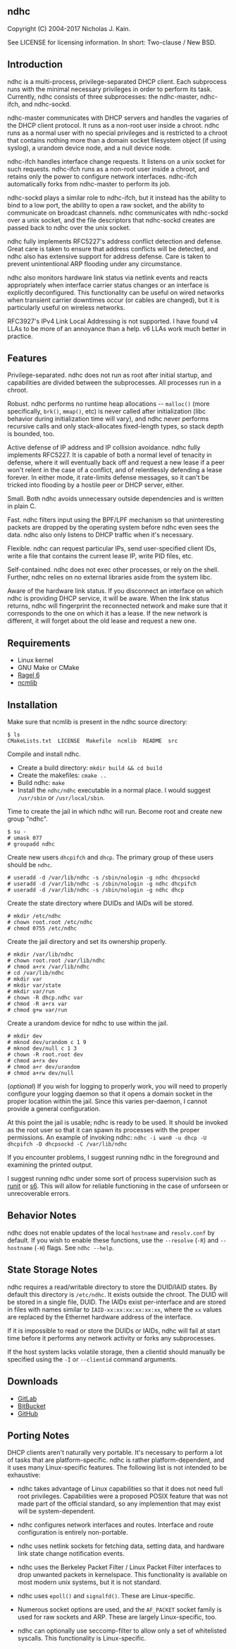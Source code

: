 ## ndhc
Copyright (C) 2004-2017 Nicholas J. Kain.

See LICENSE for licensing information.  In short: Two-clause / New BSD.

## Introduction

ndhc is a multi-process, privilege-separated DHCP client.  Each subprocess
runs with the minimal necessary privileges in order to perform its task.
Currently, ndhc consists of three subprocesses: the ndhc-master,
ndhc-ifch, and ndhc-sockd.

ndhc-master communicates with DHCP servers and handles the vagaries of
the DHCP client protocol.  It runs as a non-root user inside a chroot.
ndhc runs as a normal user with no special privileges and is restricted
to a chroot that contains nothing more than a domain socket filesystem
object (if using syslog), a urandom device node, and a null device node.

ndhc-ifch handles interface change requests.  It listens on a unix
socket for such requests.  ndhc-ifch runs as a non-root user inside
a chroot, and retains only the power to configure network interfaces.
ndhc-ifch automatically forks from ndhc-master to perform its job.

ndhc-sockd plays a similar role to ndhc-ifch, but it instead has the
ability to bind to a low port, the ability to open a raw socket, and the
ability to communicate on broadcast channels.  ndhc communicates with
ndhc-sockd over a unix socket, and the file descriptors that ndhc-sockd
creates are passed back to ndhc over the unix socket.

ndhc fully implements RFC5227's address conflict detection and defense.
Great care is taken to ensure that address conflicts will be detected,
and ndhc also has extensive support for address defense.  Care is taken
to prevent unintentional ARP flooding under any circumstance.

ndhc also monitors hardware link status via netlink events and reacts
appropriately when interface carrier status changes or an interface
is explicitly deconfigured.  This functionality can be useful on wired
networks when transient carrier downtimes occur (or cables are changed),
but it is particularly useful on wireless networks.

RFC3927's IPv4 Link Local Addressing is not supported.  I have found v4
LLAs to be more of an annoyance than a help.  v6 LLAs work much better
in practice.

## Features

Privilege-separated.  ndhc does not run as root after initial startup,
and capabilities are divided between the subprocesses.  All processes
run in a chroot.

Robust.  ndhc performs no runtime heap allocations -- `malloc()` (more
specifically, `brk()`, `mmap()`, etc) is never called after initialization
(libc behavior during initialization time will vary), and ndhc never
performs recursive calls and only stack-allocates fixed-length types,
so stack depth is bounded, too.

Active defense of IP address and IP collision avoidance.  ndhc fully
implements RFC5227.  It is capable of both a normal level of tenacity in
defense, where it will eventually back off and request a new lease if a
peer won't relent in the case of a conflict, and of relentlessly defending
a lease forever.  In either mode, it rate-limits defense messages, so it
can't be tricked into flooding by a hostile peer or DHCP server, either.

Small.  Both ndhc avoids unnecessary outside dependencies and is written
in plain C.

Fast.  ndhc filters input using the BPF/LPF mechanism so that
uninteresting packets are dropped by the operating system before ndhc
even sees the data.  ndhc also only listens to DHCP traffic when it's
necessary.

Flexible.  ndhc can request particular IPs, send user-specified client
IDs, write a file that contains the current lease IP, write PID files,
etc.

Self-contained.  ndhc does not exec other processes, or rely on the shell.
Further, ndhc relies on no external libraries aside from the system libc.

Aware of the hardware link status.  If you disconnect an interface on
which ndhc is providing DHCP service, it will be aware.  When the link
status returns, ndhc will fingerprint the reconnected network and make
sure that it corresponds to the one on which it has a lease.  If the new
network is different, it will forget about the old lease and request a
new one.

## Requirements

* Linux kernel
* GNU Make or CMake
* [Ragel 6](https://www.colm.net/open-source/ragel)
* [ncmlib](https://github.com/niklata/ncmlib)

## Installation

Make sure that ncmlib is present in the ndhc source directory:
```
$ ls
CMakeLists.txt  LICENSE  Makefile  ncmlib  README  src
```
Compile and install ndhc.
* Create a build directory: `mkdir build && cd build`
* Create the makefiles: `cmake ..`
* Build ndhc: `make`
* Install the `ndhc/ndhc` executable in a normal place.  I would
  suggest `/usr/sbin` or `/usr/local/sbin`.

Time to create the jail in which ndhc will run. Become root and create new group "ndhc".
```
$ su -
# umask 077
# groupadd ndhc
```
Create new users `dhcpifch` and `dhcp`.  The primary group of these users should be `ndhc`.
```
# useradd -d /var/lib/ndhc -s /sbin/nologin -g ndhc dhcpsockd
# useradd -d /var/lib/ndhc -s /sbin/nologin -g ndhc dhcpifch
# useradd -d /var/lib/ndhc -s /sbin/nologin -g ndhc dhcp
```
Create the state directory where DUIDs and IAIDs will be stored.
```
# mkdir /etc/ndhc
# chown root.root /etc/ndhc
# chmod 0755 /etc/ndhc
```
Create the jail directory and set its ownership properly.
```
# mkdir /var/lib/ndhc
# chown root.root /var/lib/ndhc
# chmod a+rx /var/lib/ndhc
# cd /var/lib/ndhc
# mkdir var
# mkdir var/state
# mkdir var/run
# chown -R dhcp.ndhc var
# chmod -R a+rx var
# chmod g+w var/run
```
Create a urandom device for ndhc to use within the jail.
```
# mkdir dev
# mknod dev/urandom c 1 9
# mknod dev/null c 1 3
# chown -R root.root dev
# chmod a+rx dev
# chmod a+r dev/urandom
# chmod a+rw dev/null
```
(_optional_) If you wish for logging to properly work, you will need
to properly configure your logging daemon so that it opens a domain
socket in the proper location within the jail. Since this varies
per-daemon, I cannot provide a general configuration.

At this point the jail is usable; ndhc is ready to be used.  It should
be invoked as the root user so that it can spawn its processes with the
proper permissions.  An example of invoking ndhc: `ndhc -i wan0 -u dhcp -U dhcpifch -D dhcpsockd -C /var/lib/ndhc`

If you encounter problems, I suggest running ndhc in the foreground
and examining the printed output.

I suggest running ndhc under some sort of process
supervision such as [runit](http://smarden.org/runit) or
[s6](http://www.skarnet.org/software/s6).  This will allow for reliable
functioning in the case of unforseen or unrecoverable errors.

## Behavior Notes

ndhc does not enable updates of the local `hostname` and `resolv.conf` by
default.  If you wish to enable these functions, use the `--resolve`
(`-R`) and `--hostname` (`-H`) flags.  See `ndhc --help`.

## State Storage Notes

ndhc requires a read/writable directory to store the DUID/IAID states.
By default this directory is `/etc/ndhc`.  It exists outside the
chroot.  The DUID will be stored in a single file, DUID.  The IAIDs
exist per-interface and are stored in files with names similar to
`IAID-xx:xx:xx:xx:xx:xx`, where the `xx` values are replaced by the
Ethernet hardware address of the interface.

If it is impossible to read or store the DUIDs or IAIDs, ndhc will
fail at start time before it performs any network activity or forks
any subprocesses.

If the host system lacks volatile storage, then a clientid should manually
be specified using the `-I` or `--clientid` command arguments.

## Downloads

* [GitLab](https://github.com/niklata/ndhc)
* [BitBucket](https://gitlab.com/niklata/ndhc)
* [GitHub](https://bitbucket.com/niklata/ndhc)

## Porting Notes

DHCP clients aren't naturally very portable.  It's necessary to
perform a lot of tasks that are platform-specific.  ndhc is rather
platform-dependent, and it uses many Linux-specific features.
The following list is not intended to be exhaustive:

* ndhc takes advantage of Linux capabilities so that it does not need
full root privileges.  Capabilities were a proposed POSIX feature that
was not made part of the official standard, so any implemention that
may exist will be system-dependent.

* ndhc configures network interfaces and routes.  Interface and route
configuration is entirely non-portable.

* ndhc uses netlink sockets for fetching data, setting data, and hardware
link state change notification events.

* ndhc uses the Berkeley Packet Filter / Linux Packet Filter interfaces
to drop unwanted packets in kernelspace.  This functionality is available
on most modern unix systems, but it is not standard.

* ndhc uses `epoll()` and `signalfd()`.  These are Linux-specific.

* Numerous socket options are used, and the `AF_PACKET` socket family
is used for raw sockets and ARP.  These are largely Linux-specific, too.

* ndhc can optionally use seccomp-filter to allow only a set of
whitelisted syscalls.  This functionality is Linux-specific.

